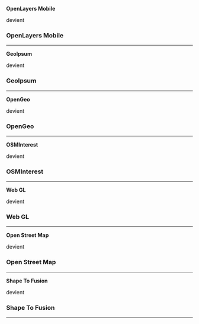  **OpenLayers Mobile**


devient


### OpenLayers Mobile

----
 **GeoIpsum**


devient


### GeoIpsum

----
 **OpenGeo**


devient


### OpenGeo

----
 **OSMInterest**


devient


### OSMInterest

----
 **Web GL**


devient


### Web GL

----
 **Open Street Map**


devient


### Open Street Map

----
 **Shape To Fusion**


devient


### Shape To Fusion

----
